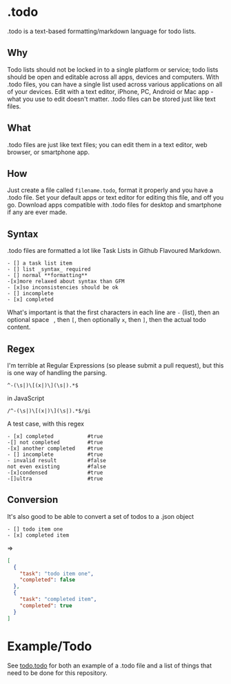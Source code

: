 # .todo

.todo is a text-based formatting/markdown language for todo lists.

## Why

Todo lists should not be locked in to a single platform or service; todo lists should be open and editable across all apps, devices and computers. With .todo files, you can have a single list used across various applications on all of your devices. Edit with a text editor, iPhone, PC, Android or Mac app - what you use to edit doesn't matter. .todo files can be stored just like text files.

## What

.todo files are just like text files; you can edit them in a text editor, web browser, or smartphone app. 

## How

Just create a file called `filename.todo`, format it properly and you have a .todo file. Set your default apps or text editor for editing this file, and off you go. Download apps compatible with .todo files for desktop and smartphone if any are ever made.

## Syntax

.todo files are formatted a lot like Task Lists in Github Flavoured Markdown.

```.todo
- [] a task list item
- [] list _syntax_ required
- [] normal **formatting**
-[x]more relaxed about syntax than GFM
- [x]so inconsistencies should be ok
- [] incomplete
- [x] completed
```

What's important is that the first characters in each line are `-` (list), then an optional space ` `, then `[`, then optionally `x`, then `]`, then the actual todo content.

## Regex
I'm terrible at Regular Expressions (so please submit a pull request), but this is one way of handling the parsing.

```regex
^-(\s|)\[(x|)\](\s|).*$
```

in JavaScript

```regex
/^-(\s|)\[(x|)\](\s|).*$/gi
```

A test case, with this regex

```
- [x] completed           #true
-[] not completed         #true
-[x] another completed    #true
- [] incomplete           #true
- invalid result          #false
not even existing         #false
-[x]condensed             #true
-[]ultra                  #true
```

## Conversion
It's also good to be able to convert a set of todos to a .json object

```.todo
- [] todo item one
- [x] completed item
```

=>

```json
[
  {
    "task": "todo item one",
    "completed": false
  },
  {
    "task": "completed item",
    "completed": true
  }
]
```

# Example/Todo
See [todo.todo](todo.todo) for both an example of a .todo file and a list of things that need to be done for this repository.
